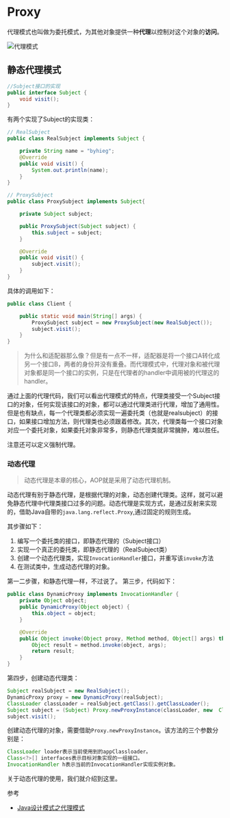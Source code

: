 # Proxy

代理模式也叫做为委托模式，为其他对象提供一种**代理**以控制对这个对象的**访问**。

![代理模式](http://ww1.sinaimg.cn/large/006rMFVegy1fdpnfxbh3oj30j60ayglq.jpg)


## 静态代理模式
```Java
//Subject接口的实现
public interface Subject {
    void visit();
}
```
有两个实现了Subject的实现类：
```Java
// RealSubject
public class RealSubject implements Subject {

    private String name = "byhieg";
    @Override
    public void visit() {
        System.out.println(name);
    }
}
```
```Java
// ProxySubject
public class ProxySubject implements Subject{

    private Subject subject;

    public ProxySubject(Subject subject) {
        this.subject = subject;
    }

    @Override
    public void visit() {
        subject.visit();
    }
}
```

具体的调用如下：
```Java
public class Client {

    public static void main(String[] args) {
        ProxySubject subject = new ProxySubject(new RealSubject());
        subject.visit();
    }
}
```
> 为什么和适配器那么像？但是有一点不一样，适配器是将一个接口A转化成另一个接口B，两者的身份并没有重叠。而代理模式中，代理对象和被代理对象都是同一个接口的实例，只是在代理者的handler中调用被的代理这的handler。

通过上面的代理代码，我们可以看出代理模式的特点，代理类接受一个Subject接口的对象，任何实现该接口的对象，都可以通过代理类进行代理，增加了通用性。但是也有缺点，每一个代理类都必须实现一遍委托类（也就是realsubject）的接口，如果接口增加方法，则代理类也必须跟着修改。其次，代理类每一个接口对象对应一个委托对象，如果委托对象非常多，则静态代理类就非常臃肿，难以胜任。

注意还可以定义强制代理。


### 动态代理

> 动态代理是本章的核心，AOP就是采用了动态代理机制。

动态代理有别于静态代理，是根据代理的对象，动态创建代理类。这样，就可以避免静态代理中代理类接口过多的问题。动态代理是实现方式，是通过反射来实现的，借助Java自带的`java.lang.reflect.Proxy`,通过固定的规则生成。

其步骤如下：

1. 编写一个委托类的接口，即静态代理的（Subject接口）
2. 实现一个真正的委托类，即静态代理的（RealSubject类）
3. 创建一个动态代理类，实现`InvocationHandler`接口，并重写该`invoke`方法
4. 在测试类中，生成动态代理的对象。


第一二步骤，和静态代理一样，不过说了。
第三步，代码如下：
```java
public class DynamicProxy implements InvocationHandler {
    private Object object;
    public DynamicProxy(Object object) {
        this.object = object;
    }

    @Override
    public Object invoke(Object proxy, Method method, Object[] args) throws Throwable {
        Object result = method.invoke(object, args);
        return result;
    }
}
```


第四步，创建动态代理类：
```Java
Subject realSubject = new RealSubject();
DynamicProxy proxy = new DynamicProxy(realSubject);
ClassLoader classLoader = realSubject.getClass().getClassLoader();
Subject subject = (Subject) Proxy.newProxyInstance(classLoader, new  Class[]{Subject.class}, proxy);
subject.visit();
```

创建动态代理的对象，需要借助`Proxy.newProxyInstance`。该方法的三个参数分别是：
```Java
ClassLoader loader表示当前使用到的appClassloader。
Class<?>[] interfaces表示目标对象实现的一组接口。
InvocationHandler h表示当前的InvocationHandler实现实例对象。
```
关于动态代理的使用，我们就介绍到这里。


参考
* [Java设计模式之代理模式](https://www.cnblogs.com/qifengshi/p/6566752.html)

